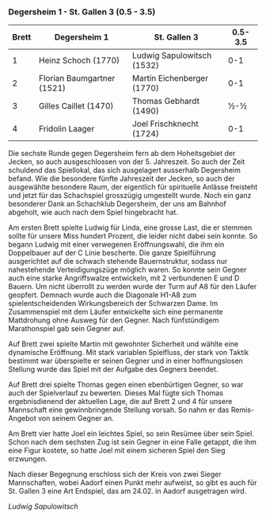 ### Degersheim 1 - St. Gallen 3 (0.5 - 3.5)

| Brett | Degersheim 1               | St. Gallen 3               | 0.5-3.5 |
|-------|----------------------------|----------------------------|---------|
| 1     | Heinz Schoch (1770)        | Ludwig Sapulowitsch (1532) | 0-1     |
| 2     | Florian Baumgartner (1521) | Martin Eichenberger (1770) | 0-1     |
| 3     | Gilles Caillet (1470)      | Thomas Gebhardt (1490)     | ½-½     |
| 4     | Fridolin Laager            | Joel Frischknecht (1724)   | 0-1     |

Die sechste Runde gegen Degersheim fern ab dem Hoheitsgebiet der Jecken, so auch ausgeschlossen von der 5. Jahreszeit.
So auch der Zeit schuldend das Spiellokal, das sich ausgelagert ausserhalb Degersheim befand. Wie die besondere fünfte
Jahreszeit der Jecken, so auch der ausgewählte besondere Raum, der eigentlich für spirituelle Anlässe freisteht und jetzt
für das Schachspiel grosszügig umgestellt wurde. Noch ein ganz besonderer Dank an Schachklub Degersheim, der uns am
Bahnhof abgeholt, wie auch nach dem Spiel hingebracht hat.

Am ersten Brett spielte Ludwig für Linda, eine grosse Last, die er stemmen sollte für unsere Miss hundert Prozent, die
leider nicht dabei sein konnte. So begann Ludwig mit einer verwegenen Eröffnungswahl, die ihm ein Doppelbauer auf der C
Linie bescherte. Die ganze Spielführung ausgerichtet auf die schwach stehende Bauernstruktur, sodass nur
nahestehende Verteidigungszüge möglich waren. So konnte sein Gegner auch eine starke Angriffswalze entwickeln, mit 2
verbundenen E und D Bauern. Um nicht überrollt zu werden wurde der Turm auf A8 für den Läufer geopfert. Demnach wurde
auch die Diagonale H1-A8 zum spielentscheidenden Wirkungsbereich der Schwarzen Dame. Im Zusammenspiel mit dem Läufer
entwickelte sich eine permanente Mattdrohung ohne Ausweg für den Gegner. Nach fünfstündigem Marathonspiel gab sein
Gegner auf.

Auf Brett zwei spielte Martin mit gewohnter Sicherheit und wählte eine dynamische Eröffnung. Mit stark variablen
Spielfluss, der stark von Taktik bestimmt war überspielte er seinen Gegner und in einer hoffnungslosen Stellung wurde
das Spiel mit der Aufgabe des Gegners beendet.

Auf Brett drei spielte Thomas gegen einen ebenbürtigen Gegner, so war auch der Spielverlauf zu bewerten. Dieses Mal
fügte sich Thomas ergebnisdienend der aktuellen Lage, die auf Brett 2 und 4 für unsere Mannschaft eine gewinnbringende
Stellung vorsah. So nahm er das Remis-Angebot von seinem Gegner an.

Am Brett vier hatte Joel ein leichtes Spiel, so sein Resümee über sein Spiel. Schon nach dem sechsten Zug ist sein
Gegner in eine Falle getappt, die ihm eine Figur kostete, so hatte Joel mit einem sicheren Spiel den Sieg erzwungen.

Nach dieser Begegnung erschloss sich der Kreis von zwei Sieger Mannschaften, wobei Aadorf einen Punkt mehr aufweist, so
gibt es auch für St. Gallen 3 eine Art Endspiel, das am 24.02. in Aadorf ausgetragen wird.

_Ludwig Sapulowitsch_

